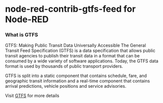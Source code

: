 # node-red-contrib-gtfs-feed for Node-RED



### What is GTFS
GTFS: Making Public Transit Data Universally Accessible
The General Transit Feed Specification (GTFS) is a data specification that allows public transit agencies to publish their transit data in a format that can be consumed by a wide variety of software applications. Today, the GTFS data format is used by thousands of public transport providers.

GTFS is split into a static component that contains schedule, fare, and geographic transit information and a real-time component that contains arrival predictions, vehicle positions and service advisories.

Visit [GTFS](https://gtfs.org/) for more details
